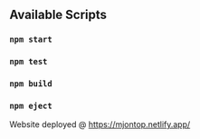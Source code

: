 ## Available Scripts


### `npm start`


### `npm test`


### `npm build`

### `npm eject`



Website deployed @ https://mjontop.netlify.app/
